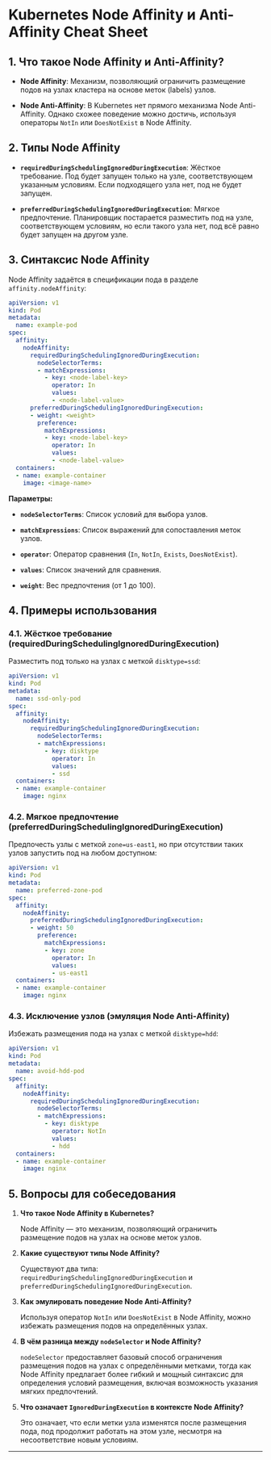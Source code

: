 # Kubernetes Node Affinity и Anti-Affinity Cheat Sheet

## 1. Что такое Node Affinity и Anti-Affinity?

- **Node Affinity**: Механизм, позволяющий ограничить размещение подов на узлах кластера на основе меток (labels) узлов.

- **Node Anti-Affinity**: В Kubernetes нет прямого механизма Node Anti-Affinity. Однако схожее поведение можно достичь, используя операторы `NotIn` или `DoesNotExist` в Node Affinity.

## 2. Типы Node Affinity

- **`requiredDuringSchedulingIgnoredDuringExecution`**: Жёсткое требование. Под будет запущен только на узле, соответствующем указанным условиям. Если подходящего узла нет, под не будет запущен.

- **`preferredDuringSchedulingIgnoredDuringExecution`**: Мягкое предпочтение. Планировщик постарается разместить под на узле, соответствующем условиям, но если такого узла нет, под всё равно будет запущен на другом узле.

## 3. Синтаксис Node Affinity

Node Affinity задаётся в спецификации пода в разделе `affinity.nodeAffinity`:

```yaml
apiVersion: v1
kind: Pod
metadata:
  name: example-pod
spec:
  affinity:
    nodeAffinity:
      requiredDuringSchedulingIgnoredDuringExecution:
        nodeSelectorTerms:
        - matchExpressions:
          - key: <node-label-key>
            operator: In
            values:
            - <node-label-value>
      preferredDuringSchedulingIgnoredDuringExecution:
      - weight: <weight>
        preference:
          matchExpressions:
          - key: <node-label-key>
            operator: In
            values:
            - <node-label-value>
  containers:
  - name: example-container
    image: <image-name>
```

**Параметры:**

- **`nodeSelectorTerms`**: Список условий для выбора узлов.

- **`matchExpressions`**: Список выражений для сопоставления меток узлов.

- **`operator`**: Оператор сравнения (`In`, `NotIn`, `Exists`, `DoesNotExist`).

- **`values`**: Список значений для сравнения.

- **`weight`**: Вес предпочтения (от 1 до 100).

## 4. Примеры использования

### **4.1. Жёсткое требование (requiredDuringSchedulingIgnoredDuringExecution)**

Разместить под только на узлах с меткой `disktype=ssd`:

```yaml
apiVersion: v1
kind: Pod
metadata:
  name: ssd-only-pod
spec:
  affinity:
    nodeAffinity:
      requiredDuringSchedulingIgnoredDuringExecution:
        nodeSelectorTerms:
        - matchExpressions:
          - key: disktype
            operator: In
            values:
            - ssd
  containers:
  - name: example-container
    image: nginx
```

### **4.2. Мягкое предпочтение (preferredDuringSchedulingIgnoredDuringExecution)**

Предпочесть узлы с меткой `zone=us-east1`, но при отсутствии таких узлов запустить под на любом доступном:

```yaml
apiVersion: v1
kind: Pod
metadata:
  name: preferred-zone-pod
spec:
  affinity:
    nodeAffinity:
      preferredDuringSchedulingIgnoredDuringExecution:
      - weight: 50
        preference:
          matchExpressions:
          - key: zone
            operator: In
            values:
            - us-east1
  containers:
  - name: example-container
    image: nginx
```

### **4.3. Исключение узлов (эмуляция Node Anti-Affinity)**

Избежать размещения пода на узлах с меткой `disktype=hdd`:

```yaml
apiVersion: v1
kind: Pod
metadata:
  name: avoid-hdd-pod
spec:
  affinity:
    nodeAffinity:
      requiredDuringSchedulingIgnoredDuringExecution:
        nodeSelectorTerms:
        - matchExpressions:
          - key: disktype
            operator: NotIn
            values:
            - hdd
  containers:
  - name: example-container
    image: nginx
```

## 5. Вопросы для собеседования

1. **Что такое Node Affinity в Kubernetes?**

   Node Affinity — это механизм, позволяющий ограничить размещение подов на узлах на основе меток узлов.

2. **Какие существуют типы Node Affinity?**

   Существуют два типа: `requiredDuringSchedulingIgnoredDuringExecution` и `preferredDuringSchedulingIgnoredDuringExecution`.

3. **Как эмулировать поведение Node Anti-Affinity?**

   Используя оператор `NotIn` или `DoesNotExist` в Node Affinity, можно избежать размещения подов на определённых узлах.

4. **В чём разница между `nodeSelector` и Node Affinity?**

   `nodeSelector` предоставляет базовый способ ограничения размещения подов на узлах с определёнными метками, тогда как Node Affinity предлагает более гибкий и мощный синтаксис для определения условий размещения, включая возможность указания мягких предпочтений.

5. **Что означает `IgnoredDuringExecution` в контексте Node Affinity?**

   Это означает, что если метки узла изменятся после размещения пода, под продолжит работать на этом узле, несмотря на несоответствие новым условиям.

---

